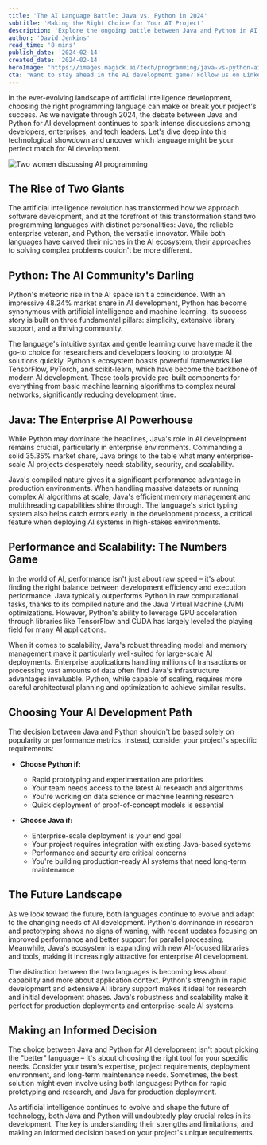 ```yaml
---
title: 'The AI Language Battle: Java vs. Python in 2024'
subtitle: 'Making the Right Choice for Your AI Project'
description: 'Explore the ongoing battle between Java and Python in AI development for 2024. With Python commanding 48.24% market share and Java at 35.35%, discover which language best suits your AI project needs. Compare their strengths in performance, scalability, and enterprise readiness to make an informed decision for your next AI venture.'
author: 'David Jenkins'
read_time: '8 mins'
publish_date: '2024-02-14'
created_date: '2024-02-14'
heroImage: 'https://images.magick.ai/tech/programming/java-vs-python-ai-2024.jpg'
cta: 'Want to stay ahead in the AI development game? Follow us on LinkedIn (MagickAI) for regular updates on programming languages, AI trends, and expert insights that will help you make better technology decisions!'
---
```


In the ever-evolving landscape of artificial intelligence development, choosing the right programming language can make or break your project's success. As we navigate through 2024, the debate between Java and Python for AI development continues to spark intense discussions among developers, enterprises, and tech leaders. Let's dive deep into this technological showdown and uncover which language might be your perfect match for AI development.

![Two women discussing AI programming](https://i.magick.ai/PIXE/1739594894127_magick_img.webp)

## The Rise of Two Giants

The artificial intelligence revolution has transformed how we approach software development, and at the forefront of this transformation stand two programming languages with distinct personalities: Java, the reliable enterprise veteran, and Python, the versatile innovator. While both languages have carved their niches in the AI ecosystem, their approaches to solving complex problems couldn't be more different.

## Python: The AI Community's Darling

Python's meteoric rise in the AI space isn't a coincidence. With an impressive 48.24% market share in AI development, Python has become synonymous with artificial intelligence and machine learning. Its success story is built on three fundamental pillars: simplicity, extensive library support, and a thriving community.

The language's intuitive syntax and gentle learning curve have made it the go-to choice for researchers and developers looking to prototype AI solutions quickly. Python's ecosystem boasts powerful frameworks like TensorFlow, PyTorch, and scikit-learn, which have become the backbone of modern AI development. These tools provide pre-built components for everything from basic machine learning algorithms to complex neural networks, significantly reducing development time.

## Java: The Enterprise AI Powerhouse

While Python may dominate the headlines, Java's role in AI development remains crucial, particularly in enterprise environments. Commanding a solid 35.35% market share, Java brings to the table what many enterprise-scale AI projects desperately need: stability, security, and scalability.

Java's compiled nature gives it a significant performance advantage in production environments. When handling massive datasets or running complex AI algorithms at scale, Java's efficient memory management and multithreading capabilities shine through. The language's strict typing system also helps catch errors early in the development process, a critical feature when deploying AI systems in high-stakes environments.

## Performance and Scalability: The Numbers Game

In the world of AI, performance isn't just about raw speed – it's about finding the right balance between development efficiency and execution performance. Java typically outperforms Python in raw computational tasks, thanks to its compiled nature and the Java Virtual Machine (JVM) optimizations. However, Python's ability to leverage GPU acceleration through libraries like TensorFlow and CUDA has largely leveled the playing field for many AI applications.

When it comes to scalability, Java's robust threading model and memory management make it particularly well-suited for large-scale AI deployments. Enterprise applications handling millions of transactions or processing vast amounts of data often find Java's infrastructure advantages invaluable. Python, while capable of scaling, requires more careful architectural planning and optimization to achieve similar results.

## Choosing Your AI Development Path

The decision between Java and Python shouldn't be based solely on popularity or performance metrics. Instead, consider your project's specific requirements:

- **Choose Python if:**
  - Rapid prototyping and experimentation are priorities
  - Your team needs access to the latest AI research and algorithms
  - You're working on data science or machine learning research
  - Quick deployment of proof-of-concept models is essential

- **Choose Java if:**
  - Enterprise-scale deployment is your end goal
  - Your project requires integration with existing Java-based systems
  - Performance and security are critical concerns
  - You're building production-ready AI systems that need long-term maintenance

## The Future Landscape

As we look toward the future, both languages continue to evolve and adapt to the changing needs of AI development. Python's dominance in research and prototyping shows no signs of waning, with recent updates focusing on improved performance and better support for parallel processing. Meanwhile, Java's ecosystem is expanding with new AI-focused libraries and tools, making it increasingly attractive for enterprise AI development.

The distinction between the two languages is becoming less about capability and more about application context. Python's strength in rapid development and extensive AI library support makes it ideal for research and initial development phases. Java's robustness and scalability make it perfect for production deployments and enterprise-scale AI systems.

## Making an Informed Decision

The choice between Java and Python for AI development isn't about picking the "better" language – it's about choosing the right tool for your specific needs. Consider your team's expertise, project requirements, deployment environment, and long-term maintenance needs. Sometimes, the best solution might even involve using both languages: Python for rapid prototyping and research, and Java for production deployment.

As artificial intelligence continues to evolve and shape the future of technology, both Java and Python will undoubtedly play crucial roles in its development. The key is understanding their strengths and limitations, and making an informed decision based on your project's unique requirements.